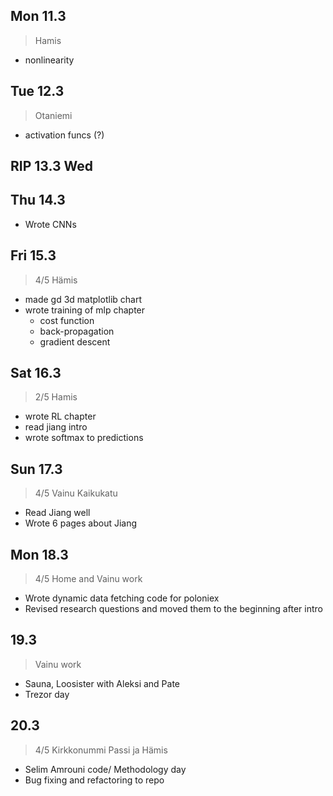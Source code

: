 ## Mon 11.3
> Hamis

* nonlinearity

## Tue 12.3
> Otaniemi

* activation funcs (?)

## RIP 13.3 Wed

## Thu 14.3
* Wrote CNNs

## Fri 15.3
> 4/5 Hämis

* made gd 3d matplotlib chart
* wrote training of mlp chapter
    * cost function
    * back-propagation
    * gradient descent

## Sat 16.3
> 2/5 Hamis

* wrote RL chapter
* read jiang intro
* wrote softmax to predictions

## Sun 17.3
> 4/5 Vainu Kaikukatu

* Read Jiang well
* Wrote 6 pages about Jiang

## Mon 18.3
> 4/5 Home and Vainu work

* Wrote dynamic data fetching code for poloniex
* Revised research questions and moved them to the beginning after intro


## 19.3
> Vainu work

* Sauna, Loosister with Aleksi and Pate
* Trezor day


## 20.3
> 4/5 Kirkkonummi Passi ja Hämis

* Selim Amrouni code/ Methodology day
* Bug fixing and refactoring to repo
